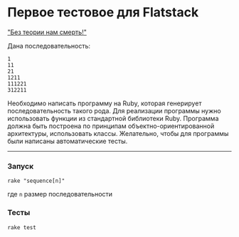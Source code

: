 # Первое тестовое для Flatstack

["Без теории нам смерть!"](https://en.wikipedia.org/wiki/Look-and-say_sequence)

Дана последовательность:

```
1
11
21
1211
111221
312211
```

Необходимо написать программу на Ruby, которая генерирует последовательность такого рода. Для реализации программы нужно использовать функции из стандартной библиотеки Ruby. Программа должна быть построена по принципам объектно-ориентированной архитектуры, использовать классы. Желательно, чтобы для программы были написаны автоматические тесты.

---

### Запуск

``` 
rake "sequence[n]"
```
где ```n``` размер последовательности

### Тесты

```
rake test
```